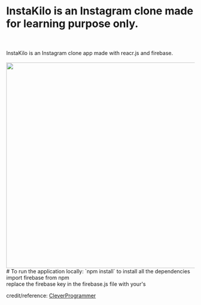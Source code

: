 # InstaKilo is an Instagram clone made for learning purpose only.
</br>
</br>
InstaKilo is an Instagram clone app made with reacr.js and firebase.
</br>
</br>
<img src="https://user-images.githubusercontent.com/35983749/119927210-1f581800-bfcd-11eb-83c7-76d8cd1001d6.png" width="850" height="550">  
# To run the application locally:
`npm install` to install all the dependencies</br>
import firebase from npm </br>
replace the firebase key in the firebase.js file with your's


credit/reference: <a href="https://youtu.be/f7T48W0cwXM" >CleverProgrammer</a>
